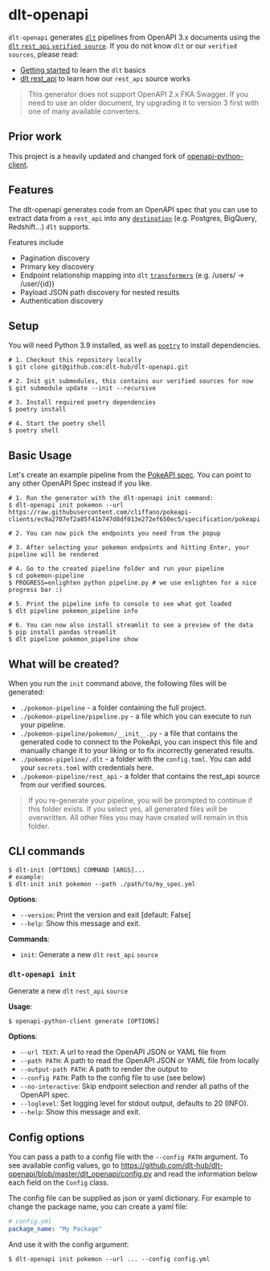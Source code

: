 # dlt-openapi
`dlt-openapi` generates [`dlt`](https://dlthub.com/docs) pipelines from OpenAPI 3.x documents using the [`dlt` `rest_api` `verified source`](https://dlthub.com/docs/dlt-ecosystem/verified-sources/rest_api). If you do not know `dlt` or our `verified sources`, please read:

* [Getting started](https://dlthub.com/docs/getting-started) to learn the `dlt` basics
* [dlt rest_api](https://dlthub.com/docs/dlt-ecosystem/verified-sources/rest_api) to learn how our `rest_api` source works

> This generator does not support OpenAPI 2.x FKA Swagger. If you need to use an older document, try upgrading it to
version 3 first with one of many available converters.


## Prior work
This project is a heavily updated and changed fork of [openapi-python-client](https://github.com/openapi-generators/openapi-python-client). 


## Features
The dlt-openapi generates code from an OpenAPI spec that you can use to extract data from a `rest_api` into any [`destination`](https://dlthub.com/docs/dlt-ecosystem/destinations/) (e.g. Postgres, BigQuery, Redshift...) `dlt` supports.

Features include

* Pagination discovery
* Primary key discovery
* Endpoint relationship mapping into `dlt` [`transformers`](https://dlthub.com/docs/general-usage/resource#process-resources-with-dlttransformer) (e.g. /users/ -> /user/{id})
* Payload JSON path discovery for nested results
* Authentication discovery

## Setup

You will need Python 3.9 installed, as well as [`poetry`](https://python-poetry.org/docs/) to install dependencies.

```console
# 1. Checkout this repository locally
$ git clone git@github.com:dlt-hub/dlt-openapi.git

# 2. Init git submodules, this contains our verified sources for now
$ git submodule update --init --recursive

# 3. Install required poetry dependencies
$ poetry install

# 4. Start the poetry shell
$ poetry shell
```

## Basic Usage

Let's create an example pipeline from the [PokeAPI spec](https://raw.githubusercontent.com/cliffano/pokeapi-clients/ec9a2707ef2a85f41b747d8df013e272ef650ec5/specification/pokeapi.yml). You can point to any other OpenAPI Spec instead if you like.

```console
# 1. Run the generator with the dlt-openapi init command:
$ dlt-openapi init pokemon --url https://raw.githubusercontent.com/cliffano/pokeapi-clients/ec9a2707ef2a85f41b747d8df013e272ef650ec5/specification/pokeapi.yml

# 2. You can now pick the endpoints you need from the popup

# 3. After selecting your pokemon endpoints and hitting Enter, your pipeline will be rendered

# 4. Go to the created pipeline folder and run your pipeline
$ cd pokemon-pipeline
$ PROGRESS=enlighten python pipeline.py # we use enlighten for a nice progress bar :)

# 5. Print the pipeline info to console to see what got loaded
$ dlt pipeline pokemon_pipeline info

# 6. You can now also install streamlit to see a preview of the data
$ pip install pandas streamlit
$ dlt pipeline pokemon_pipeline show
```

## What will be created?
When you run the `init` command above, the following files will be generated:

* `./pokemon-pipeline` - a folder containing the full project.
* `./pokemon-pipeline/pipeline.py` - a file which you can execute to run your pipeline.
* `./pokemon-pipeline/pokemon/__init__.py` - a file that contains the generated code to connect to the PokeApi, you can inspect this file and manually change it to your liking or to fix incorrectly generated results.
* `./pokemon-pipeline/.dlt` - a folder with the `config.toml`. You can add your `secrets.toml` with credentials here.
* `./pokemon-pipeline/rest_api` -  a folder that contains the rest_api source from our verified sources.

> If you re-generate your pipeline, you will be prompted to continue if this folder exists. If you select yes, all generated files will be overwritten. All other files you may have created will remain in this folder.

## CLI commands

```console
$ dlt-init [OPTIONS] COMMAND [ARGS]...
# example:
$ dlt-init init pokemon --path ./path/to/my_spec.yml
```

**Options**:

- `--version`: Print the version and exit [default: False]
- `--help`: Show this message and exit.

**Commands**:

- `init`: Generate a new `dlt` `rest_api` `source`

### `dlt-openapi init`

Generate a new `dlt` `rest_api` `source`

**Usage**:

```console
$ openapi-python-client generate [OPTIONS]
```

**Options**:

- `--url TEXT`: A url to read the OpenAPI JSON or YAML file from
- `--path PATH`: A path to read the OpenAPI JSON or YAML file from locally
- `--output-path PATH`: A path to render the output to
- `--config PATH`: Path to the config file to use (see below)
- `--no-interactive`: Skip endpoint selection and render all paths of the OpenAPI spec.
- `--loglevel`: Set logging level for stdout output, defaults to 20 (INFO).
- `--help`: Show this message and exit.

## Config options
You can pass a path to a config file with the `--config PATH` argument. To see available config values, go to https://github.com/dlt-hub/dlt-openapi/blob/master/dlt_openapi/config.py and read the information below each field on the `Config` class.

The config file can be supplied as json or yaml dictionary. For example to change the package name, you can create a yaml file:

```yaml
# config.yml
package_name: "My Package"
```

And use it with the config argument:

```console
$ dlt-openapi init pokemon --url ... --config config.yml
```
